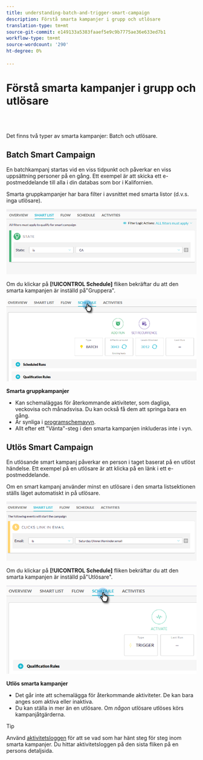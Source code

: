 ```yaml
---
title: understanding-batch-and-trigger-smart-campaign
description: Förstå smarta kampanjer i grupp och utlösare
translation-type: tm+mt
source-git-commit: e149133a5383faaef5e9c9b7775ae36e633ed7b1
workflow-type: tm+mt
source-wordcount: '290'
ht-degree: 0%

---
```



# Förstå smarta kampanjer i grupp och utlösare

<br> 

Det finns två typer av smarta kampanjer: Batch och utlösare.

## Batch Smart Campaign

En batchkampanj startas vid en viss tidpunkt och påverkar en viss uppsättning personer på en gång. Ett exempel är att skicka ett e-postmeddelande till alla i din databas som bor i Kalifornien.

Smarta gruppkampanjer har bara filter i avsnittet med smarta listor (d.v.s. inga utlösare).

![Bild ett](/help/sky/assets/smart-campaigns/understanding-batch-and-trigger-smart-campaigns/understanding-batch-and-trigger-smart-campaigns-1.png)

Om du klickar på **[!UICONTROL Schedule]** fliken bekräftar du att den smarta kampanjen är inställd på&quot;Gruppera&quot;.

![Bild två](/help/sky/assets/smart-campaigns/understanding-batch-and-trigger-smart-campaigns/understanding-batch-and-trigger-smart-campaigns-2.png)

**Smarta gruppkampanjer**

* Kan schemaläggas för återkommande aktiviteter, som dagliga, veckovisa och månadsvisa. Du kan också få dem att springa bara en gång.
* Är synliga i [programschemavyn](https://docs.marketo.com/display/DOCS/Navigating+the+Program+Schedule+View).
* Allt efter ett &quot;Vänta&quot;-steg i den smarta kampanjen inkluderas inte i vyn.

## Utlös Smart Campaign

En utlösande smart kampanj påverkar en person i taget baserat på en utlöst händelse. Ett exempel på en utlösare är att klicka på en länk i ett e-postmeddelande.

Om en smart kampanj använder minst en utlösare i den smarta listsektionen ställs läget automatiskt in på utlösare.

![Bild tre](/help/sky/assets/smart-campaigns/understanding-batch-and-trigger-smart-campaigns/understanding-batch-and-trigger-smart-campaigns-3.png)

Om du klickar på **[!UICONTROL Schedule]** fliken bekräftar du att den smarta kampanjen är inställd på&quot;Utlösare&quot;.

![Bild fyra](/help/sky/assets/smart-campaigns/understanding-batch-and-trigger-smart-campaigns/understanding-batch-and-trigger-smart-campaigns-4.png)

**Utlös smarta kampanjer**

* Det går inte att schemalägga för återkommande aktiviteter. De kan bara anges som aktiva eller inaktiva.
* Du kan ställa in mer än en utlösare. Om _någon_ utlösare utlöses körs kampanjåtgärderna.

>[!TIP]
>
>Använd [aktivitetsloggen](https://docs.marketo.com/display/DOCS/Locate+the+Activity+Log+for+a+Person) för att se vad som har hänt steg för steg inom smarta kampanjer. Du hittar aktivitetsloggen på den sista fliken på en persons detaljsida.
